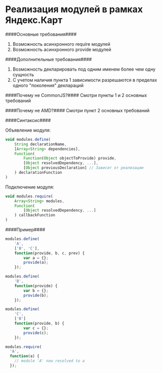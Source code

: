 Реализация модулей в рамках Яндекс.Карт
=======================================

####Основные требования####
  1. Возможность асинхронного require модулей
  2. Возможность асинхронного provide модулей

####Дополнительные требования####
  1. Возможность декларировать под одним именем более чем одну сущность
  2. С учетом наличия пункта 1 зависимости разрешаются в пределах одного "поколения" деклараций

####Почему не CommonJS?####
Смотри пункты 1 и 2 основных требований

####Почему не AMD?####
Смотри пункт 2 основных требований

####Синтаксис####

Объявление модуля:
```javascript
void modules.define(
    String declarationName,
    [Array<String> dependencies],
    Function(
        Function(Object objectToProvide) provide,
        [Object resolvedDependency, ...],
        [Object previousDeclaration] // Зависит от реализации
    ) declarationFunction
)
```
Подключение модуля:
```javascript
void modules.require(
    Array<String> modules,
    Function(
        [Object resolvedDependency, ...]
    ) callbackFunction
)
```

####Пример####

```javascript
modules.define(
    'A', 
    ['B', 'C'], 
    function(provide, b, c, prev) {
        var a = {};
        provide(a);
    });

modules.define(
    'B',
    function(provide) {
        var b = {};
        provide(b);
    });

modules.define(
    'C',
    ['B']
    function(provide, b) {
        var c = {};
        provide(c);
    });

modules.require(
  'A',
  function(a) {
    // module 'A' now resolved to a
  });
```
